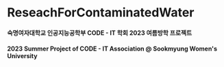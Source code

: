 # ReseachForContaminatedWater

#### 숙명여자대학교 인공지능공학부 CODE - IT 학회 2023 여름방학 프로젝트
#### 2023 Summer Project of CODE - IT Association @ Sookmyung Women's University
